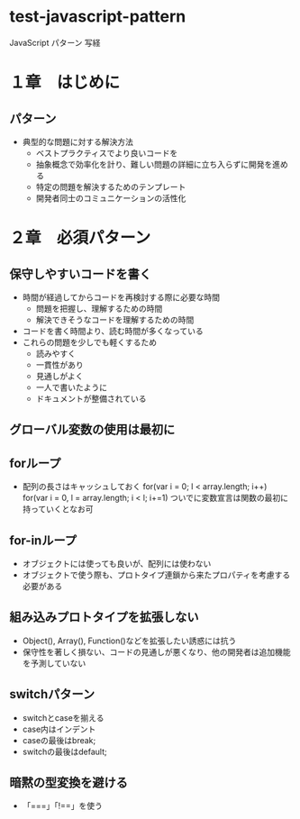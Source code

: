 test-javascript-pattern
=======================

JavaScript パターン 写経

# １章　はじめに

## パターン
 - 典型的な問題に対する解決方法
    - ベストプラクティスでより良いコードを
    - 抽象概念で効率化を計り、難しい問題の詳細に立ち入らずに開発を進める
    - 特定の問題を解決するためのテンプレート
    - 開発者同士のコミュニケーションの活性化

# ２章　必須パターン

## 保守しやすいコードを書く
 - 時間が経過してからコードを再検討する際に必要な時間
    - 問題を把握し、理解するための時間
    - 解決できそうなコードを理解するための時間 
 - コードを書く時間より、読む時間が多くなっている
 - これらの問題を少しでも軽くするため
    - 読みやすく
    - 一貫性があり
    - 見通しがよく
    - 一人で書いたように
    - ドキュメントが整備されている

## グローバル変数の使用は最初に

## forループ
 - 配列の長さはキャッシュしておく
 for(var i = 0; l < array.length; i++)
 for(var i = 0, l = array.length; i < l; i+=1)
 ついでに変数宣言は関数の最初に持っていくとなお可

## for-inループ
 - オブジェクトには使っても良いが、配列には使わない
 - オブジェクトで使う際も、プロトタイプ連鎖から来たプロパティを考慮する必要がある

## 組み込みプロトタイプを拡張しない
 - Object(), Array(), Function()などを拡張したい誘惑には抗う
 - 保守性を著しく損ない、コードの見通しが悪くなり、他の開発者は追加機能を予測していない

## switchパターン
 - switchとcaseを揃える
 - case内はインデント
 - caseの最後はbreak;
 - switchの最後はdefault;

## 暗黙の型変換を避ける
 - 「===」「!==」を使う
